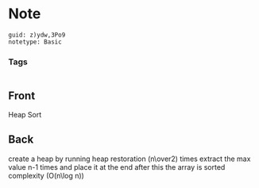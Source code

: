 # Note
```
guid: z)ydw,3Po9
notetype: Basic
```

### Tags
```
```

## Front
Heap Sort

## Back
create a heap by running heap restoration \(n\over2\) times
extract the max value n-1 times and place it at the end
after this the array is sorted
complexity \(O(n\log n)\)
